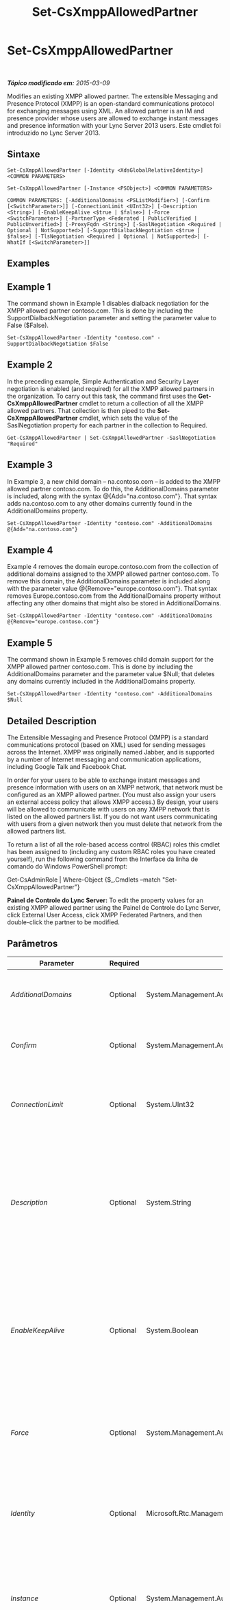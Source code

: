 ﻿---
title: Set-CsXmppAllowedPartner
TOCTitle: Set-CsXmppAllowedPartner
ms:assetid: 12586746-fbea-44b1-b656-a98028c90552
ms:mtpsurl: https://technet.microsoft.com/pt-br/library/JJ204686(v=OCS.15)
ms:contentKeyID: 49305952
ms.date: 05/19/2016
mtps_version: v=OCS.15
ms.translationtype: HT
---

# Set-CsXmppAllowedPartner

 

_**Tópico modificado em:** 2015-03-09_

Modifies an existing XMPP allowed partner. The extensible Messaging and Presence Protocol (XMPP) is an open-standard communications protocol for exchanging messages using XML. An allowed partner is an IM and presence provider whose users are allowed to exchange instant messages and presence information with your Lync Server 2013 users. Este cmdlet foi introduzido no Lync Server 2013.

## Sintaxe

    Set-CsXmppAllowedPartner [-Identity <XdsGlobalRelativeIdentity>] <COMMON PARAMETERS>

    Set-CsXmppAllowedPartner [-Instance <PSObject>] <COMMON PARAMETERS>

    COMMON PARAMETERS: [-AdditionalDomains <PSListModifier>] [-Confirm [<SwitchParameter>]] [-ConnectionLimit <UInt32>] [-Description <String>] [-EnableKeepAlive <$true | $false>] [-Force <SwitchParameter>] [-PartnerType <Federated | PublicVerified | PublicUnverified>] [-ProxyFqdn <String>] [-SaslNegotiation <Required | Optional | NotSupported>] [-SupportDialbackNegotiation <$true | $false>] [-TlsNegotiation <Required | Optional | NotSupported>] [-WhatIf [<SwitchParameter>]]

## Examples

## Example 1

The command shown in Example 1 disables dialback negotiation for the XMPP allowed partner contoso.com. This is done by including the SupportDialbackNegotiation parameter and setting the parameter value to False ($False).

    Set-CsXmppAllowedPartner -Identity "contoso.com" -SupportDialbackNegotiation $False

## Example 2

In the preceding example, Simple Authentication and Security Layer negotiation is enabled (and required) for all the XMPP allowed partners in the organization. To carry out this task, the command first uses the **Get-CsXmppAllowedPartner** cmdlet to return a collection of all the XMPP allowed partners. That collection is then piped to the **Set-CsXmppAllowedPartner** cmdlet, which sets the value of the SaslNegotiation property for each partner in the collection to Required.

    Get-CsXmppAllowedPartner | Set-CsXmppAllowedPartner -SaslNegotiation "Required"

## Example 3

In Example 3, a new child domain – na.contoso.com – is added to the XMPP allowed partner contoso.com. To do this, the AdditionalDomains parameter is included, along with the syntax @{Add="na.contoso.com"}. That syntax adds na.contoso.com to any other domains currently found in the AdditionalDomains property.

    Set-CsXmppAllowedPartner -Identity "contoso.com" -AdditionalDomains @{Add="na.contoso.com"}

## Example 4

Example 4 removes the domain europe.contoso.com from the collection of additional domains assigned to the XMPP allowed partner contoso.com. To remove this domain, the AdditionalDomains parameter is included along with the parameter value @{Remove="europe.contoso.com"}. That syntax removes Europe.contoso.com from the AdditionalDomains property without affecting any other domains that might also be stored in AdditionalDomains.

    Set-CsXmppAllowedPartner -Identity "contoso.com" -AdditionalDomains @{Remove="europe.contoso.com"}

## Example 5

The command shown in Example 5 removes child domain support for the XMPP allowed partner contoso.com. This is done by including the AdditionalDomains parameter and the parameter value $Null; that deletes any domains currently included in the AdditionalDomains property.

    Set-CsXmppAllowedPartner -Identity "contoso.com" -AdditionalDomains $Null

## Detailed Description

The Extensible Messaging and Presence Protocol (XMPP) is a standard communications protocol (based on XML) used for sending messages across the Internet. XMPP was originally named Jabber, and is supported by a number of Internet messaging and communication applications, including Google Talk and Facebook Chat.

In order for your users to be able to exchange instant messages and presence information with users on an XMPP network, that network must be configured as an XMPP allowed partner. (You must also assign your users an external access policy that allows XMPP access.) By design, your users will be allowed to communicate with users on any XMPP network that is listed on the allowed partners list. If you do not want users communicating with users from a given network then you must delete that network from the allowed partners list.

To return a list of all the role-based access control (RBAC) roles this cmdlet has been assigned to (including any custom RBAC roles you have created yourself), run the following command from the Interface da linha de comando do Windows PowerShell prompt:

Get-CsAdminRole | Where-Object {$\_.Cmdlets –match "Set-CsXmppAllowedPartner"}

**Painel de Controle do Lync Server:** To edit the property values for an existing XMPP allowed partner using the Painel de Controle do Lync Server, click External User Access, click XMPP Federated Partners, and then double-click the partner to be modified.

## Parâmetros


<table>
<colgroup>
<col style="width: 25%" />
<col style="width: 25%" />
<col style="width: 25%" />
<col style="width: 25%" />
</colgroup>
<thead>
<tr class="header">
<th>Parameter</th>
<th>Required</th>
<th>Type</th>
<th>Description</th>
</tr>
</thead>
<tbody>
<tr class="odd">
<td><p><em>AdditionalDomains</em></p></td>
<td><p>Optional</p></td>
<td><p>System.Management.Automation.PSListModifier</p></td>
<td><p>Additional XMPP domains belonging to the allowed partner.</p></td>
</tr>
<tr class="even">
<td><p><em>Confirm</em></p></td>
<td><p>Optional</p></td>
<td><p>System.Management.Automation.SwitchParameter</p></td>
<td><p>Prompts you for confirmation before executing the command.</p></td>
</tr>
<tr class="odd">
<td><p><em>ConnectionLimit</em></p></td>
<td><p>Optional</p></td>
<td><p>System.UInt32</p></td>
<td><p>Specifies the maximum number of simultaneous connections to a specific partner.</p></td>
</tr>
<tr class="even">
<td><p><em>Description</em></p></td>
<td><p>Optional</p></td>
<td><p>System.String</p></td>
<td><p>Enables administrators to provide additional text regarding the XMPP allowed partner. For example, the Description might include contact information for the partner.</p></td>
</tr>
<tr class="odd">
<td><p><em>EnableKeepAlive</em></p></td>
<td><p>Optional</p></td>
<td><p>System.Boolean</p></td>
<td><p>Indicates whether or not the XMPP partner should periodically transmit &quot;keep alive&quot; packets in order to verify that the connection is still active.The default value is True.</p></td>
</tr>
<tr class="even">
<td><p><em>Force</em></p></td>
<td><p>Optional</p></td>
<td><p>System.Management.Automation.SwitchParameter</p></td>
<td><p>Suppresses the display of any non-fatal error message that might occur when running the command.</p></td>
</tr>
<tr class="odd">
<td><p><em>Identity</em></p></td>
<td><p>Optional</p></td>
<td><p>Microsoft.Rtc.Management.Xds.XdsGlobalRelativeIdentity</p></td>
<td><p>Fully qualified domain name (FQDN) of the XMPP allowed partner to be modified (for example, fabrikam.com).</p></td>
</tr>
<tr class="even">
<td><p><em>Instance</em></p></td>
<td><p>Optional</p></td>
<td><p>System.Management.Automation.PSObject</p></td>
<td><p>Allows you to pass a reference to an object to the cmdlet rather than set individual parameter values.</p></td>
</tr>
<tr class="odd">
<td><p><em>PartnerType</em></p></td>
<td><p>Optional</p></td>
<td><p>Microsoft.Rtc.Management.WritableConfig.Settings.XmppFederation.PartnerType</p></td>
<td><p>Specifies the relationship between Lync Server 2013 and the XMPP partner. Allowed values are:</p>
<p>* Federated (the XMPP partner is from a federated domain)</p>
<p>* PublicVerified</p>
<p>* PublicUnverified</p>
<p>The default value is PublicUnverified.</p></td>
</tr>
<tr class="even">
<td><p><em>ProxyFqdn</em></p></td>
<td><p>Optional</p></td>
<td><p>System.String</p></td>
<td><p>Full qualified domain name of the proxy server used by the XMPP partner.</p></td>
</tr>
<tr class="odd">
<td><p><em>SaslNegotiation</em></p></td>
<td><p>Optional</p></td>
<td><p>Microsoft.Rtc.Management.WritableConfig.Settings.XmppFederation.SaslNegotiation</p></td>
<td><p>Indicates support for the Simple Authentication and Security Layer protocol, a protocol used for server authentication.</p>
<p>Allowed values are:</p>
<p>* Required (SASL negotiation must be supported)</p>
<p>* Optional (SASL will be used</p>
<p>* NotSupported (SASL negotiation will not be supported) if available)</p>
<p>The default value is Required.</p></td>
</tr>
<tr class="even">
<td><p><em>SupportDialbackNegotiation</em></p></td>
<td><p>Optional</p></td>
<td><p>System.Boolean</p></td>
<td><p>Indicates whether dialback negotiation will be supported. With dialback negotiation, when Server A contacts Server B communication is not immediately established. Instead, Server B first attempts to verify the identity if Server A by contacting the authoritative DNS server for the domain that Server A claims to be from.</p>
<p>Note that dialback negotiation is not as secure as SASL or TLS. Instead, it is primarily used in situations where certificates cannot be used to verify a server's identity.</p>
<p>The default value is True.</p></td>
</tr>
<tr class="odd">
<td><p><em>TlsNegotiation</em></p></td>
<td><p>Optional</p></td>
<td><p>Microsoft.Rtc.Management.WritableConfig.Settings.XmppFederation.TlsNegotiation</p></td>
<td><p>Indicates support for the Transport Layer Security protocol, a protocol used to encrypt server-to-server data streams.</p>
<p>Allowed values are:</p>
<p>* Required (TLS negotiation must be supported)</p>
<p>* Optional (TLS will be used if available)</p>
<p>* NotSupported (TLS negotiation will not be supported)</p>
<p>The default value is Required.</p></td>
</tr>
<tr class="even">
<td><p><em>WhatIf</em></p></td>
<td><p>Optional</p></td>
<td><p>System.Management.Automation.SwitchParameter</p></td>
<td><p>Describes what would happen if you executed the command without actually executing the command.</p></td>
</tr>
</tbody>
</table>


## Input Types

The **Set-CsXmppAllowedPartner** cmdlet accepts pipelined instances of the Microsoft.Rtc.Management.WritableConfig.Settings.XmppFederation.XmppAllowedPartner\#Decorated object.

## Return Types

None. Instead, the **Set-CsXmppAllowedPartner** cmdlet modifies existing instances of the Microsoft.Rtc.Management.WritableConfig.Settings.XmppFederation.XmppAllowedPartner\#Decorated object.

## Consulte Também

#### Outros Recursos

[Get-CsXmppAllowedPartner](get-csxmppallowedpartner.md)  
[New-CsXmppAllowedPartner](new-csxmppallowedpartner.md)  
[Remove-CsXmppAllowedPartner](remove-csxmppallowedpartner.md)

